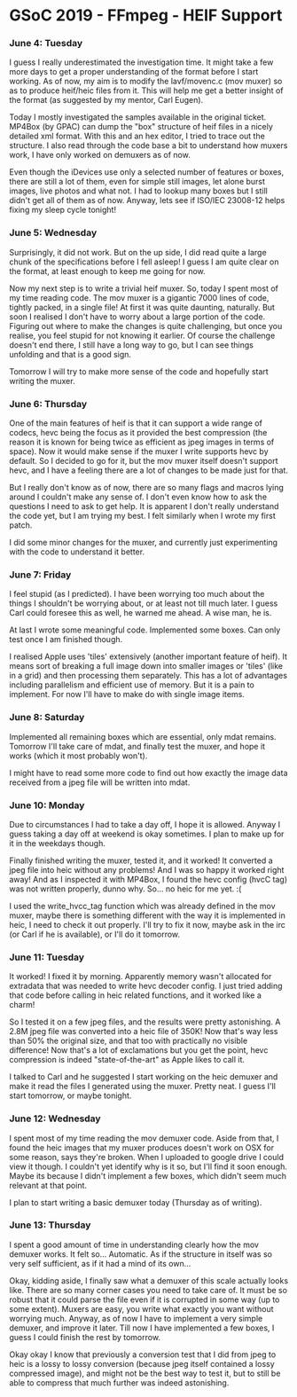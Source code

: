 # GSoC 2019 - FFmpeg - HEIF Support

### June 4: Tuesday

I guess I really underestimated the investigation time. It might take a few
more days to get a proper understanding of the format before I start working.
As of now, my aim is to modify the lavf/movenc.c (mov muxer) so as to produce
heif/heic files from it. This will help me get a better insight of the format
(as suggested by my mentor, Carl Eugen).

Today I mostly investigated the samples available in the original ticket.
MP4Box (by GPAC) can dump the "box" structure of heif files in a nicely detailed
xml format. With this and an hex editor, I tried to trace out the structure.
I also read through the code base a bit to understand how muxers work, I have
only worked on demuxers as of now.

Even though the iDevices use only a selected number of features or boxes, there
are still a lot of them, even for simple still images, let alone burst images,
live photos and what not. I had to lookup many boxes but I still didn't get all
of them as of now. Anyway, lets see if ISO/IEC 23008-12 helps fixing my sleep
cycle tonight!

### June 5: Wednesday

Surprisingly, it did not work. But on the up side, I did read quite a large
chunk of the specifications before I fell asleep! I guess I am quite clear on
the format, at least enough to keep me going for now.

Now my next step is to write a trivial heif muxer. So, today I spent most of
my time reading code. The mov muxer is a gigantic 7000 lines of code, tightly
packed, in a single file! At first it was quite daunting, naturally. But soon
I realised I don't have to worry about a large portion of the code. Figuring
out where to make the changes is quite challenging, but once you realise, you
feel stupid for not knowing it earlier. Of course the challenge doesn't end
there, I still have a long way to go, but I can see things unfolding and that
is a good sign.

Tomorrow I will try to make more sense of the code and hopefully start writing
the muxer.

### June 6: Thursday

One of the main features of heif is that it can support a wide range of codecs,
hevc being the focus as it provided the best compression (the reason it is known
for being twice as efficient as jpeg images in terms of space). Now it would
make sense if the muxer I write supports hevc by default. So I decided to go for
it, but the mov muxer itself doesn't support hevc, and I have a feeling there are 
a lot of changes to be made just for that. 

But I really don't know as of now, there are so many flags and macros lying
around I couldn't make any sense of. I don't even know how to ask the questions I
need to ask to get help. It is apparent I don't really understand the code yet,
but I am trying my best. I felt similarly when I wrote my first patch.

I did some minor changes for the muxer, and currently just experimenting with
the code to understand it better.

### June 7: Friday

I feel stupid (as I predicted). I have been worrying too much about the
things I shouldn't be worrying about, or at least not till much later. I guess
Carl could foresee this as well, he warned me ahead. A wise man, he is.

At last I wrote some meaningful code. Implemented some boxes. Can only test once
I am finished though.

I realised Apple uses 'tiles' extensively (another important feature of heif). 
It means sort of breaking a full image down into smaller images or 'tiles' (like
in a grid) and then processing them separately. This has a lot of advantages
including parallelism and efficient use of memory. But it is a pain to
implement. For now I'll have to make do with single image items.

### June 8: Saturday

Implemented all remaining boxes which are essential, only mdat remains. Tomorrow
I'll take care of mdat, and finally test the muxer, and hope it works (which it
most probably won't).

I might have to read some more code to find out how exactly the image data
received from a jpeg file will be written into mdat.

### June 10: Monday

Due to circumstances I had to take a day off, I hope it is allowed. Anyway I
guess taking a day off at weekend is okay sometimes. I plan to make up for it 
in the weekdays though.  

Finally finished writing the muxer, tested it, and it worked! It converted a
jpeg file into heic without any problems! And I was so happy it worked right
away! And as I inspected it with MP4Box, I found the hevc config (hvcC tag) was
not written properly, dunno why. So... no heic for me yet. :(

I used the write_hvcc_tag function which was already defined in the mov muxer,
maybe there is something different with the way it is implemented in heic, I
need to check it out properly. I'll try to fix it now, maybe ask in the irc (or
Carl if he is available), or I'll do it tomorrow.

### June 11: Tuesday

It worked! I fixed it by morning. Apparently memory wasn't allocated for
extradata that was needed to write hevc decoder config. I just tried adding that
code before calling in heic related functions, and it worked like a charm!

So I tested it on a few jpeg files, and the results were pretty astonishing. A
2.8M jpeg file was converted into a heic file of 350K! Now that's way less than
50% the original size, and that too with practically no visible difference! Now
that's a lot of exclamations but you get the point, hevc compression is indeed
"state-of-the-art" as Apple likes to call it.

I talked to Carl and he suggested I start working on the heic demuxer and make
it read the files I generated using the muxer. Pretty neat. I guess I'll start
tomorrow, or maybe tonight.

### June 12: Wednesday

I spent most of my time reading the mov demuxer code. Aside from that, I found
the heic images that my muxer produces doesn't work on OSX for some reason, says
they're broken. When I uploaded to google drive I could view it though. I
couldn't yet identify why is it so, but I'll find it soon enough. Maybe its
because I didn't implement a few boxes, which didn't seem much relevant at that
point.

I plan to start writing a basic demuxer today (Thursday as of writing).

### June 13: Thursday

I spent a good amount of time in understanding clearly how the mov demuxer
works.  It felt so... Automatic. As if the structure in itself was so very self
sufficient, as if it had a mind of its own...

Okay, kidding aside, I finally saw what a demuxer of this scale actually looks
like. There are so many corner cases you need to take care of. It must be so
robust that it could parse the file even if it is corrupted in some way (up to
some extent). Muxers are easy, you write what exactly you want without worrying
much. Anyway, as of now I have to implement a very simple demuxer, and improve
it later. Till now I have implemented a few boxes, I guess I could finish the
rest by tomorrow.

Okay okay I know that previously a conversion test that I did from jpeg to heic
is a lossy to lossy conversion (because jpeg itself contained a lossy compressed
image), and might not be the best way to test it, but to still be able to
compress that much further was indeed astonishing.

